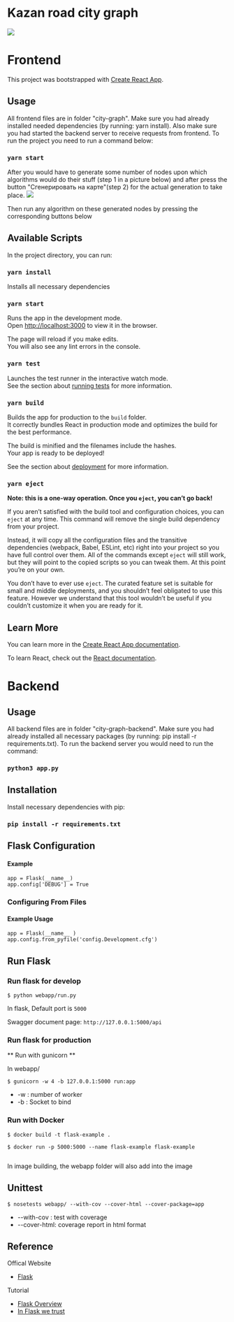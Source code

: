 # Kazan road city graph

![](https://images-for-something.s3.us-east-2.amazonaws.com/2.+%D0%94%D0%B5%D1%80%D0%B5%D0%B2%D0%BE+%D0%BA%D1%80%D0%B0%D1%82%D1%87.+%D0%BF%D1%83%D1%82%D0%B5%D0%B8%CC%86.png)

# Frontend

This project was bootstrapped with [Create React App](https://github.com/facebook/create-react-app).

## Usage
All frontend files are in folder "city-graph". Make sure you had already installed needed dependencies (by running: yarn install). Also make sure you had started the backend server to receive requests from frontend. To run the project you need to run a command below:

### `yarn start`

After you would have to generate some number of nodes upon which algorithms would do their stuff (step 1 in a picture below) and after press the button "Сгенерировать на карте"(step 2) for the actual generation to take place.
![](https://images-for-something.s3.us-east-2.amazonaws.com/templ.png)

Then run any algorithm on these generated nodes by pressing the corresponding buttons below

## Available Scripts

In the project directory, you can run:

### `yarn install`

Installs all necessary dependencies

### `yarn start`

Runs the app in the development mode.<br />
Open [http://localhost:3000](http://localhost:3000) to view it in the browser.

The page will reload if you make edits.<br />
You will also see any lint errors in the console.

### `yarn test`

Launches the test runner in the interactive watch mode.<br />
See the section about [running tests](https://facebook.github.io/create-react-app/docs/running-tests) for more information.

### `yarn build`

Builds the app for production to the `build` folder.<br />
It correctly bundles React in production mode and optimizes the build for the best performance.

The build is minified and the filenames include the hashes.<br />
Your app is ready to be deployed!

See the section about [deployment](https://facebook.github.io/create-react-app/docs/deployment) for more information.

### `yarn eject`

**Note: this is a one-way operation. Once you `eject`, you can’t go back!**

If you aren’t satisfied with the build tool and configuration choices, you can `eject` at any time. This command will remove the single build dependency from your project.

Instead, it will copy all the configuration files and the transitive dependencies (webpack, Babel, ESLint, etc) right into your project so you have full control over them. All of the commands except `eject` will still work, but they will point to the copied scripts so you can tweak them. At this point you’re on your own.

You don’t have to ever use `eject`. The curated feature set is suitable for small and middle deployments, and you shouldn’t feel obligated to use this feature. However we understand that this tool wouldn’t be useful if you couldn’t customize it when you are ready for it.

## Learn More

You can learn more in the [Create React App documentation](https://facebook.github.io/create-react-app/docs/getting-started).

To learn React, check out the [React documentation](https://reactjs.org/).


# Backend

## Usage

All backend files are in folder "city-graph-backend". Make sure you had already installed all necessary packages (by running: pip install -r requirements.txt). To run the backend server you would need to run the command:

### `python3 app.py`

## Installation

Install necessary dependencies with pip:

### `pip install -r requirements.txt`

## Flask Configuration

#### Example

```
app = Flask(__name__)
app.config['DEBUG'] = True
```
### Configuring From Files

#### Example Usage

```
app = Flask(__name__ )
app.config.from_pyfile('config.Development.cfg')
```

## Run Flask
### Run flask for develop
```
$ python webapp/run.py
```
In flask, Default port is `5000`

Swagger document page:  `http://127.0.0.1:5000/api`

### Run flask for production

** Run with gunicorn **

In  webapp/

```
$ gunicorn -w 4 -b 127.0.0.1:5000 run:app

```

* -w : number of worker
* -b : Socket to bind


### Run with Docker

```
$ docker build -t flask-example .

$ docker run -p 5000:5000 --name flask-example flask-example 
 
```

In image building, the webapp folder will also add into the image


## Unittest
```
$ nosetests webapp/ --with-cov --cover-html --cover-package=app
```
- --with-cov : test with coverage
- --cover-html: coverage report in html format

## Reference

Offical Website

- [Flask](http://flask.pocoo.org/)

Tutorial

- [Flask Overview](https://www.slideshare.net/maxcnunes1/flask-python-16299282)
- [In Flask we trust](http://igordavydenko.com/talks/ua-pycon-2012.pdf)
